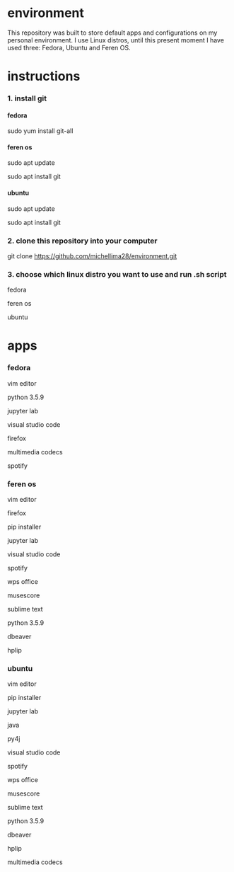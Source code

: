 # environment
This repository was built to store default apps and configurations on my personal environment. I use Linux distros, until this present moment I have used three: Fedora, Ubuntu and Feren OS.

# instructions
### 1. install git

#### fedora
sudo yum install git-all

#### feren os
sudo apt update

sudo apt install git

#### ubuntu
sudo apt update

sudo apt install git

### 2. clone this repository into your computer
git clone https://github.com/michellima28/environment.git

### 3. choose which linux distro you want to use and run .sh script 
fedora

feren os

ubuntu

# apps
### fedora
vim editor

python 3.5.9

jupyter lab

visual studio code

firefox

multimedia codecs

spotify

### feren os
vim editor

firefox

pip installer

jupyter lab

visual studio code

spotify

wps office

musescore

sublime text

python 3.5.9

dbeaver

hplip

### ubuntu
vim editor

pip installer

jupyter lab

java

py4j

visual studio code

spotify

wps office

musescore

sublime text

python 3.5.9

dbeaver

hplip

multimedia codecs
